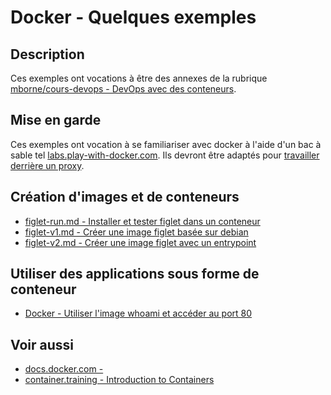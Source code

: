 # Docker - Quelques exemples

## Description

Ces exemples ont vocations à être des annexes de la rubrique [mborne/cours-devops - DevOps avec des conteneurs](https://mborne.github.io/cours-devops/conteneurs.html#1).

## Mise en garde

Ces exemples ont vocation à se familiariser avec docker à l'aide d'un bac à sable tel [labs.play-with-docker.com](https://labs.play-with-docker.com/). Ils devront être adaptés pour [travailler derrière un proxy](docs/travailler-avec-proxy.md).

## Création d'images et de conteneurs

* [figlet-run.md - Installer et tester figlet dans un conteneur](figlet-run.md)
* [figlet-v1.md - Créer une image figlet basée sur debian](figlet-v1.md)
* [figlet-v2.md - Créer une image figlet avec un entrypoint](figlet-v2.md)

## Utiliser des applications sous forme de conteneur

* [Docker - Utiliser l'image whoami et accéder au port 80](whoami-port.md)


## Voir aussi

* [docs.docker.com - ](https://docs.docker.com/get-started/overview/)
* [container.training - Introduction to Containers](https://container.training/intro-selfpaced.yml.html#1)

